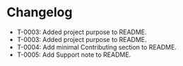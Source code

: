 # Changelog
- T-0003: Added project purpose to README.
- T-0003: Added project purpose to README.
- T-0004: Add minimal Contributing section to README.
- T-0005: Add Support note to README.
